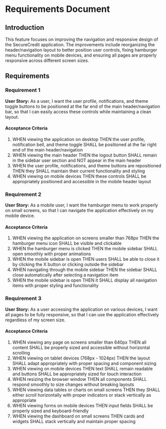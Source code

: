 # Requirements Document

## Introduction

This feature focuses on improving the navigation and responsive design of the SecureCredit application. The improvements include reorganizing the header/navigation layout to better position user controls, fixing hamburger menu functionality on mobile devices, and ensuring all pages are properly responsive across different screen sizes.

## Requirements

### Requirement 1

**User Story:** As a user, I want the user profile, notifications, and theme toggle buttons to be positioned at the far end of the main header/navigation bar, so that I can easily access these controls while maintaining a clean layout.

#### Acceptance Criteria

1. WHEN viewing the application on desktop THEN the user profile, notification bell, and theme toggle SHALL be positioned at the far right end of the main header/navigation
2. WHEN viewing the main header THEN the logout button SHALL remain in the sidebar user section and NOT appear in the main header
3. WHEN the user profile, notifications, and theme buttons are repositioned THEN they SHALL maintain their current functionality and styling
4. WHEN viewing on mobile devices THEN these controls SHALL be appropriately positioned and accessible in the mobile header layout

### Requirement 2

**User Story:** As a mobile user, I want the hamburger menu to work properly on small screens, so that I can navigate the application effectively on my mobile device.

#### Acceptance Criteria

1. WHEN viewing the application on screens smaller than 768px THEN the hamburger menu icon SHALL be visible and clickable
2. WHEN the hamburger menu is clicked THEN the mobile sidebar SHALL open smoothly with proper animations
3. WHEN the mobile sidebar is open THEN users SHALL be able to close it by clicking the X button or clicking outside the sidebar
4. WHEN navigating through the mobile sidebar THEN the sidebar SHALL close automatically after selecting a navigation item
5. WHEN the mobile sidebar is open THEN it SHALL display all navigation items with proper styling and functionality

### Requirement 3

**User Story:** As a user accessing the application on various devices, I want all pages to be fully responsive, so that I can use the application effectively regardless of my screen size.

#### Acceptance Criteria

1. WHEN viewing any page on screens smaller than 640px THEN all content SHALL be properly sized and accessible without horizontal scrolling
2. WHEN viewing on tablet devices (768px - 1024px) THEN the layout SHALL adapt appropriately with proper spacing and component sizing
3. WHEN viewing on mobile devices THEN text SHALL remain readable and buttons SHALL be appropriately sized for touch interaction
4. WHEN resizing the browser window THEN all components SHALL respond smoothly to size changes without breaking layouts
5. WHEN viewing data tables or charts on small screens THEN they SHALL either scroll horizontally with proper indicators or stack vertically as appropriate
6. WHEN viewing forms on mobile devices THEN input fields SHALL be properly sized and keyboard-friendly
7. WHEN viewing the dashboard on small screens THEN cards and widgets SHALL stack vertically and maintain proper spacing